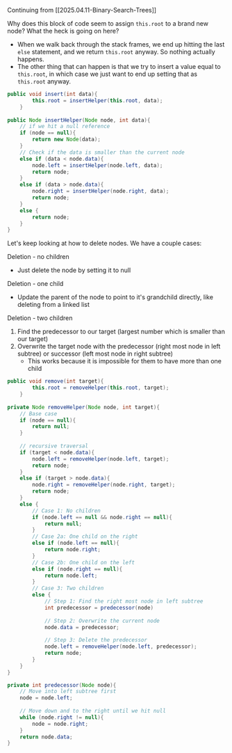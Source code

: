 Continuing from [[2025.04.11-Binary-Search-Trees]]

Why does this block of code seem to assign `this.root` to a brand new node? What the heck is going on here?
- When we walk back through the stack frames, we end up hitting the last `else` statement, and we return `this.root` anyway. So nothing actually happens.
- The other thing that can happen is that we try to insert a value equal to `this.root`, in which case we just want to end up setting that as `this.root` anyway. 

```java
public void insert(int data){
		this.root = insertHelper(this.root, data);
	}
	
public Node insertHelper(Node node, int data){
	// if we hit a null reference
	if (node == null){
		return new Node(data);
	}
	// Check if the data is smaller than the current node
	else if (data < node.data){
		node.left = insertHelper(node.left, data);
		return node;
	}
	else if (data > node.data){
		node.right = insertHelper(node.right, data);
		return node;
	}
	else {
		return node;
	}
}
```

Let's keep looking at how to delete nodes. We have a couple cases:

Deletion - no children
- Just delete the node by setting it to null

Deletion - one child
- Update the parent of the node to point to it's grandchild directly, like deleting from a linked list

Deletion - two children
1) Find the predecessor to our target (largest number which is smaller than our target)
2) Overwrite the target node with the predecessor (right most node in left subtree) or successor (left most node in right subtree)
	- This works because it is impossible for them to have more than one child

```java
public void remove(int target){
		this.root = removeHelper(this.root, target);
	}
	
private Node removeHelper(Node node, int target){
	// Base case
	if (node == null){
		return null;
	}
	
	// recursive traversal
	if (target < node.data){
		node.left = removeHelper(node.left, target);
		return node;
	}
	else if (target > node.data){
		node.right = removeHelper(node.right, target);
		return node;
	}
	else {
		// Case 1: No children
		if (node.left == null && node.right == null){
			return null;
		}
		// Case 2a: One child on the right
		else if (node.left == null){
			return node.right;
		}
		// Case 2b: One child on the left
		else if (node.right == null){
			return node.left;
		}
		// Case 3: Two children
		else {
			// Step 1: Find the right most node in left subtree
			int predecessor = predecessor(node)
			
			// Step 2: Overwrite the current node
			node.data = predecessor;
			
			// Step 3: Delete the predecessor
			node.left = removeHelper(node.left, predecessor);
			return node;
		}
	}
}

private int predecessor(Node node){
	// Move into left subtree first
	node = node.left;
	
	// Move down and to the right until we hit null
	while (node.right != null){
		node = node.right;
	}
	return node.data;
}
```